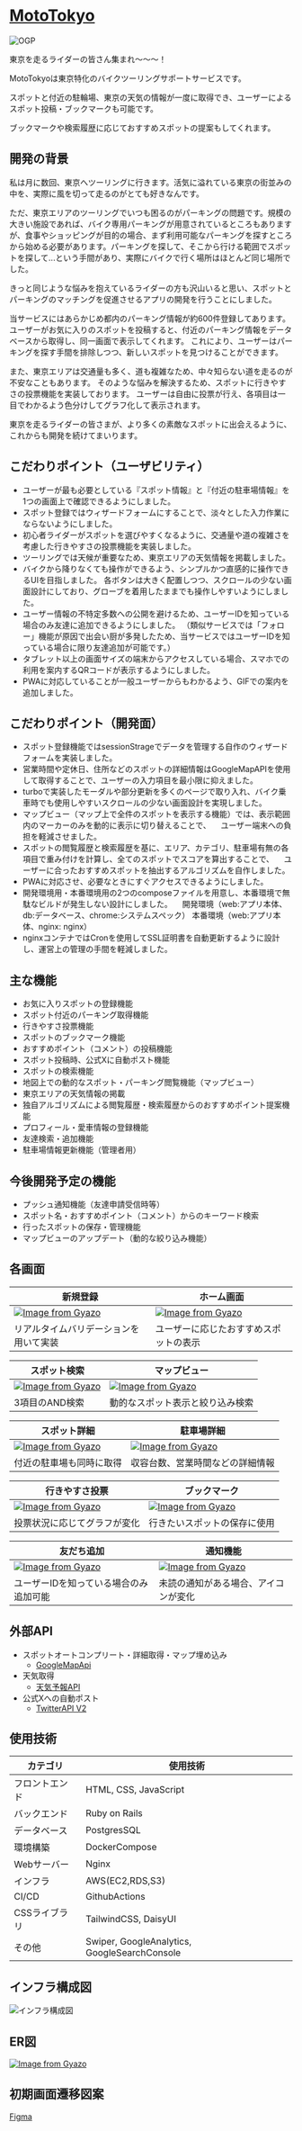 # [MotoTokyo](https://moto-tokyo.com)

![OGP](https://github.com/miyataro0314/MotoTokyo/assets/125170964/8d353014-767f-4926-8c15-d0fc07cf6a7b)

東京を走るライダーの皆さん集まれ〜〜〜！

MotoTokyoは東京特化のバイクツーリングサポートサービスです。

スポットと付近の駐輪場、東京の天気の情報が一度に取得でき、ユーザーによるスポット投稿・ブックマークも可能です。

ブックマークや検索履歴に応じておすすめスポットの提案もしてくれます。


## 開発の背景
私は月に数回、東京へツーリングに行きます。活気に溢れている東京の街並みの中を、実際に風を切って走るのがとても好きなんです。

ただ、東京エリアのツーリングでいつも困るのがパーキングの問題です。規模の大きい施設であれば、バイク専用パーキングが用意されているところもありますが、食事やショッピングが目的の場合、まず利用可能なパーキングを探すところから始める必要があります。パーキングを探して、そこから行ける範囲でスポットを探して...という手間があり、実際にバイクで行く場所はほとんど同じ場所でした。

きっと同じような悩みを抱えているライダーの方も沢山いると思い、スポットとパーキングのマッチングを促進させるアプリの開発を行うことにしました。

当サービスにはあらかじめ都内のパーキング情報が約600件登録してあります。ユーザーがお気に入りのスポットを投稿すると、付近のパーキング情報をデータベースから取得し、同一画面で表示してくれます。
これにより、ユーザーはパーキングを探す手間を排除しつつ、新しいスポットを見つけることができます。

また、東京エリアは交通量も多く、道も複雑なため、中々知らない道を走るのが不安なこともあります。
そのような悩みを解決するため、スポットに行きやすさの投票機能を実装しております。
ユーザーは自由に投票が行え、各項目は一目でわかるよう色分けしてグラフ化して表示されます。

東京を走るライダーの皆さまが、より多くの素敵なスポットに出会えるように、これからも開発を続けてまいります。


## こだわりポイント（ユーザビリティ）
- ユーザーが最も必要としている『スポット情報』と『付近の駐車場情報』を1つの画面上で確認できるようにしました。
- スポット登録ではウィザードフォームにすることで、淡々とした入力作業にならないようにしました。
- 初心者ライダーがスポットを選びやすくなるように、交通量や道の複雑さを考慮した行きやすさの投票機能を実装しました。
- ツーリングでは天候が重要なため、東京エリアの天気情報を掲載しました。
- バイクから降りなくても操作ができるよう、シンプルかつ直感的に操作できるUIを目指しました。
  各ボタンは大きく配置しつつ、スクロールの少ない画面設計にしており、グローブを着用したままでも操作しやすいようにしました。
- ユーザー情報の不特定多数への公開を避けるため、ユーザーIDを知っている場合のみ友達に追加できるようにしました。
  （類似サービスでは「フォロー」機能が原因で出会い厨が多発したため、当サービスではユーザーIDを知っている場合に限り友達追加が可能です。）
- タブレット以上の画面サイズの端末からアクセスしている場合、スマホでの利用を案内するQRコードが表示するようにしました。
- PWAに対応していることが一般ユーザーからもわかるよう、GIFでの案内を追加しました。


## こだわりポイント（開発面）
- スポット登録機能ではsessionStrageでデータを管理する自作のウィザードフォームを実装しました。
- 営業時間や定休日、住所などのスポットの詳細情報はGoogleMapAPIを使用して取得することで、ユーザーの入力項目を最小限に抑えました。
- turboで実装したモーダルや部分更新を多くのページで取り入れ、バイク乗車時でも使用しやすいスクロールの少ない画面設計を実現しました。
- マップビュー（マップ上で全件のスポットを表示する機能）では、表示範囲内のマーカーのみを動的に表示に切り替えることで、
　ユーザー端末への負担を軽減させました。
- スポットの閲覧履歴と検索履歴を基に、エリア、カテゴリ、駐車場有無の各項目で重み付けを計算し、全てのスポットでスコアを算出することで、
　ユーザーに合ったおすすめスポットを抽出するアルゴリズムを自作しました。
- PWAに対応させ、必要なときにすぐアクセスできるようにしました。
- 開発環境用・本番環境用の2つのcomposeファイルを用意し、本番環境で無駄なビルドが発生しない設計にしました。
　開発環境（web:アプリ本体、db:データベース、chrome:システムスペック） 本番環境（web:アプリ本体、nginx: nginx）
- nginxコンテナではCronを使用してSSL証明書を自動更新するように設計し、運営上の管理の手間を軽減しました。


## 主な機能
- お気に入りスポットの登録機能
- スポット付近のパーキング取得機能
- 行きやすさ投票機能
- スポットのブックマーク機能
- おすすめポイント（コメント）の投稿機能
- スポット投稿時、公式Xに自動ポスト機能
- スポットの検索機能
- 地図上での動的なスポット・パーキング閲覧機能（マップビュー）
- 東京エリアの天気情報の掲載
- 独自アルゴリズムによる閲覧履歴・検索履歴からのおすすめポイント提案機能
- プロフィール・愛車情報の登録機能
- 友達検索・追加機能
- 駐車場情報更新機能（管理者用）


## 今後開発予定の機能
- プッシュ通知機能（友達申請受信時等）
- スポット名・おすすめポイント（コメント）からのキーワード検索
- 行ったスポットの保存・管理機能
- マップビューのアップデート（動的な絞り込み機能）


## 各画面
| 新規登録 | ホーム画面 |
| --- | --- |
| [![Image from Gyazo](https://i.gyazo.com/8dec8731f9f9c4f1c74adb46c7eb525b.gif)](https://gyazo.com/8dec8731f9f9c4f1c74adb46c7eb525b) | [![Image from Gyazo](https://i.gyazo.com/2d4dbff3279b06fef7a3400e6e1ae545.gif)](https://gyazo.com/2d4dbff3279b06fef7a3400e6e1ae545) |
| リアルタイムバリデーションを用いて実装 | ユーザーに応じたおすすめスポットの表示 |

| スポット検索 | マップビュー |
| --- | --- |
| [![Image from Gyazo](https://i.gyazo.com/82b4a79fb266330b2a8ccbdff79ffa62.gif)](https://gyazo.com/82b4a79fb266330b2a8ccbdff79ffa62) | [![Image from Gyazo](https://i.gyazo.com/16113cde59d8fbee97eedcc58a5465e3.gif)](https://gyazo.com/16113cde59d8fbee97eedcc58a5465e3) |
| 3項目のAND検索 | 動的なスポット表示と絞り込み検索 |

| スポット詳細 | 駐車場詳細 |
| --- | --- |
| [![Image from Gyazo](https://i.gyazo.com/d5eb9f31a1c4d44e7dd44ce3bccee3b2.gif)](https://gyazo.com/d5eb9f31a1c4d44e7dd44ce3bccee3b2) | [![Image from Gyazo](https://i.gyazo.com/373360c4e7f533ff73c1b43bae49f664.gif)](https://gyazo.com/373360c4e7f533ff73c1b43bae49f664) |
| 付近の駐車場も同時に取得 | 収容台数、営業時間などの詳細情報 |

| 行きやすさ投票 | ブックマーク |
| --- | --- |
| [![Image from Gyazo](https://i.gyazo.com/696b12568274455b5a7daa3c25c20ae5.gif)](https://gyazo.com/696b12568274455b5a7daa3c25c20ae5) | [![Image from Gyazo](https://i.gyazo.com/3ebedb2354b238bf97ce5ac3c5fcda23.gif)](https://gyazo.com/3ebedb2354b238bf97ce5ac3c5fcda23) |
| 投票状況に応じてグラフが変化 | 行きたいスポットの保存に使用 |

| 友だち追加 | 通知機能 |
| --- | --- |
| [![Image from Gyazo](https://i.gyazo.com/c9e00ff0632326a8e0b9d21e7450ddc6.gif)](https://gyazo.com/c9e00ff0632326a8e0b9d21e7450ddc6) | [![Image from Gyazo](https://i.gyazo.com/b58bf80e91bcc8114ef650ca1b2315c3.gif)](https://gyazo.com/b58bf80e91bcc8114ef650ca1b2315c3) |
| ユーザーIDを知っている場合のみ追加可能 | 未読の通知がある場合、アイコンが変化 |


## 外部API
- スポットオートコンプリート・詳細取得・マップ埋め込み
  - [GoogleMapApi](https://developers.google.com/maps?hl=ja)
- 天気取得
  - [天気予報API](https://weather.tsukumijima.net)
- 公式Xへの自動ポスト
  - [TwitterAPI V2](https://developer.x.com/ja/docs/twitter-api)


## 使用技術
| カテゴリ | 使用技術 |
| --- | --- |
| フロントエンド | HTML, CSS, JavaScript |
| バックエンド | Ruby on Rails |
| データベース | PostgresSQL |
| 環境構築 | DockerCompose |
| Webサーバー | Nginx |
| インフラ | AWS(EC2,RDS,S3) |
| CI/CD | GithubActions |
| CSSライブラリ | TailwindCSS, DaisyUI |
| その他 | Swiper, GoogleAnalytics, GoogleSearchConsole |


## インフラ構成図
![インフラ構成図](https://github.com/miyataro0314/MotoTokyo/assets/125170964/ca75e18e-b8d9-4605-8ed8-4e07f6f2a7bf)


## ER図
[![Image from Gyazo](https://i.gyazo.com/d3e922527304a5c11cc9decba953752a.png)](https://gyazo.com/d3e922527304a5c11cc9decba953752a)


## 初期画面遷移図案
[Figma](https://www.figma.com/file/b2YCfKzmKqggwpyZhK91mq/%E7%94%BB%E9%9D%A2%E9%81%B7%E7%A7%BB%E5%9B%B3?type=design&node-id=0%3A1&mode=design&t=ZoZS5TOVkbeCjIzD-1)
